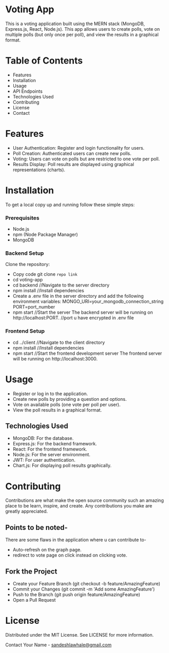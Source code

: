 # Voting App
This is a voting application built using the MERN stack (MongoDB, Express.js, React, Node.js). This app allows users to create polls, vote on multiple polls (but only once per poll), and view the results in a graphical format.

# Table of Contents
 - Features
 - Installation
 - Usage
 - API Endpoints
 - Technologies Used
 - Contributing
 - License
 - Contact
 
# Features
 - User Authentication: Register and login functionality for users.
 - Poll Creation: Authenticated users can create new polls.
 - Voting: Users can vote on polls but are restricted to one vote per poll.
 - Results Display: Poll results are displayed using graphical representations (charts).

# Installation
To get a local copy up and running follow these simple steps:

### Prerequisites
 - Node.js
 - npm (Node Package Manager)
 - MongoDB

### Backend Setup
Clone the repository:

 - Copy code
git clone `repo link`
 - cd voting-app
 - cd backend //Navigate to the server directory
 - npm install //Install dependencies
 - Create a .env file in the server directory and add the following environment variables:
MONGO_URI=your_mongodb_connection_string
PORT=port_number
 - npm start //Start the server
The backend server will be running on http://localhost:PORT. //port u have encrypted in .env file

### Frontend Setup

 - cd ../client //Navigate to the client directory
 - npm install //Install dependencies
 - npm start //Start the frontend development server
The frontend server will be running on http://localhost:3000.

# Usage
 - Register or log in to the application.
 - Create new polls by providing a question and options.
 - Vote on available polls (one vote per poll per user).
 - View the poll results in a graphical format.

## Technologies Used
 - MongoDB: For the database.
 - Express.js: For the backend framework.
 - React: For the frontend framework.
 - Node.js: For the server environment.
 - JWT: For user authentication.
 - Chart.js: For displaying poll results graphically.

# Contributing
Contributions are what make the open source community such an amazing place to be learn, inspire, and create. Any contributions you make are greatly appreciated.

## Points to be noted-
There are some flaws in the application where u can contribute to-
 - Auto-refresh on the graph page.
 - redirect to vote page on click instead on clicking vote.

## Fork the Project
 - Create your Feature Branch (git checkout -b feature/AmazingFeature)
 - Commit your Changes (git commit -m 'Add some AmazingFeature')
 - Push to the Branch (git push origin feature/AmazingFeature)
 - Open a Pull Request

# License
Distributed under the MIT License. See LICENSE for more information.

Contact
Your Name - sandeshlawhale@gmail.com
